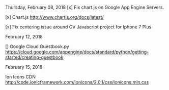 Thursday, February 08, 2018
[x] Fix chart.js on Google App Engine Servers. 

[x] Chart.js
	http://www.chartjs.org/docs/latest/

[x] Fix centering issue around CV Javascript project for Iphone 7 Plus

February 12, 2018

[] Google Cloud Guestbook.py
 https://cloud.google.com/appengine/docs/standard/python/getting-started/creating-guestbook

 February 15, 2018

 Ion Icons CDN
 http://code.ionicframework.com/ionicons/2.0.1/css/ionicons.min.css